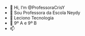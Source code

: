 - 👋 Hi, I’m @ProfessoraCrisY
- 👀 Sou Professora  da Escola Neydy
- 🌱 Leciono Tecnologia 
- 💞️ 9º A e 9º B 
- 📫 
<!---
ProfessoraCrisY/ProfessoraCrisY is a ✨ special ✨ repository because its `README.md` (this file) appears on your GitHub profile.
You can click the Preview link to take a look at your changes.
--->
